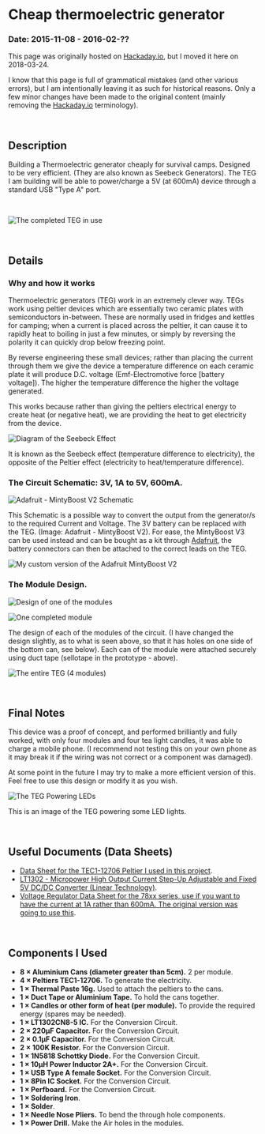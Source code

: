 <title>Cheap thermoelectric generator</title>

# Cheap thermoelectric generator

### Date: 2015-11-08 - 2016-02-??

This page was originally hosted on [Hackaday.io](https://hackaday.io), but I
moved it here on 2018-03-24.

I know that this page is full of grammatical mistakes (and other various
errors), but I am intentionally leaving it as such for historical reasons.  Only
a few minor changes have been made to the original content (mainly removing the
[Hackaday.io](https://hackaday.io) terminology).

<br>

## Description

Building a Thermoelectric generator cheaply for survival camps.  Designed to be
very efficient. (They are also known as Seebeck Generators).  The TEG I am
building will be able to power/charge a 5V (at 600mA) device through a standard
USB "Type A" port.

<br>

![The completed TEG in use](assets/images/teg.jpg)

<br>

## Details

### Why and how it works

Thermoelectric generators (TEG) work in an extremely clever way. TEGs work using
peltier devices which are essentially two ceramic plates with semiconductors
in-between. These are normally used in fridges and kettles for camping; when a
current is placed across the peltier, it can cause it to rapidly heat to boiling
in just a few minutes, or simply by reversing the polarity it can quickly drop
below freezing point.

By reverse engineering these small devices; rather than placing the current
through them we give the device a temperature difference on each ceramic plate
it will produce D.C. voltage (Emf-Electromotive force [battery voltage]). The
higher the temperature difference the higher the voltage generated.

This works because rather than giving the peltiers electrical energy to
create heat (or negative heat), we are providing the heat to get electricity
from the device.

![Diagram of the Seebeck Effect](assets/images/seebeck-effect.jpg)

It is known as the Seebeck effect (temperature difference to electricity), the
opposite of the Peltier effect (electricity to heat/temperature difference).

### The Circuit Schematic: 3V, 1A to 5V, 600mA.

![Adafruit - MintyBoost V2 Schematic](assets/images/adafruit-mintyboost-v2.png)

This Schematic is a possible way to convert the output from the generator/s to
the required Current and Voltage. The 3V battery can be replaced with the TEG.
(Image: Adafruit - MintyBoost V2). For ease, the MintyBoost V3 can be used
instead and can be bought as a kit through [Adafruit](https://adafruit.com), the
battery connectors can then be attached to the correct leads on the TEG.

![My custom version of the Adafruit MintyBoost V2](assets/images/custom-mintyboost-v2.jpg)

### The Module Design.

![Design of one of the modules](assets/images/module-design.jpg)

![One completed module](assets/images/completed-module.jpg)

The design of each of the modules of the circuit. (I have changed the design
slightly, as to what is seen above, so that it has holes on one side of the
bottom can, see below). Each can of the module were attached securely using duct
tape (sellotape in the prototype - above).

![The entire TEG (4 modules)](assets/images/completed-teg.jpg)

<br>

## Final Notes

This device was a proof of concept, and performed brilliantly and fully worked,
with only four modules and four tea light candles, it was able to charge a
mobile phone. (I recommend not testing this on your own phone as it may break
it if the wiring was not correct or a component was damaged).

At some point in the future I may try to make a more efficient version of this.
Feel free to use this design or modify it as you wish.

![The TEG Powering LEDs](assets/images/teg-powering-lights.jpeg)

This is an image of the TEG powering some LED lights.

<br>

## Useful Documents (Data Sheets)

- [Data Sheet for the TEC1-12706 Peltier I used in this
  project](assets/docs/TEC1-12706_40,40,3.8.pdf).
- [LT1302 - Micropower High Output Current Step-Up Adjustable and Fixed 5V DC/DC
  Converter (Linear Technology)](assets/docs/lt1302.pdf).
- [Voltage Regulator Data Sheet for the 78xx series, use if you want to have the
  current at 1A rather than 600mA. The original version was going to use
  this](assets/docs/78xx.pdf).

<br>

## Components I Used

- **8 × Aluminium Cans (diameter greater than 5cm).** 2 per module.
- **4 × Peltiers TEC1-12706.** To generate the electricity.
- **1 × Thermal Paste 16g.** Used to attach the peltiers to the cans.
- **1 × Duct Tape or Aluminium Tape.** To hold the cans together.
- **1 × Candles or other form of heat (per module).** To provide the required energy (spares may be needed).
- **1 × LT1302CN8-5 IC.** For the Conversion Circuit.
- **2 × 220µF Capacitor.** For the Conversion Circuit.
- **2 × 0.1µF Capacitor.** For the Conversion Circuit.
- **2 × 100K Resistor.** For the Conversion Circuit.
- **1 × 1N5818 Schottky Diode.** For the Conversion Circuit.
- **1 × 10µH Power Inductor 2A+.** For the Conversion Circuit.
- **1 × USB Type A female Socket.** For the Conversion Circuit.
- **1 × 8Pin IC Socket.** For the Conversion Circuit.
- **1 × Perfboard.** For the Conversion Circuit.
- **1 × Soldering Iron**.
- **1 × Solder**.
- **1 × Needle Nose Pliers.** To bend the through hole components.
- **1 × Power Drill.** Make the Air holes in the modules.

